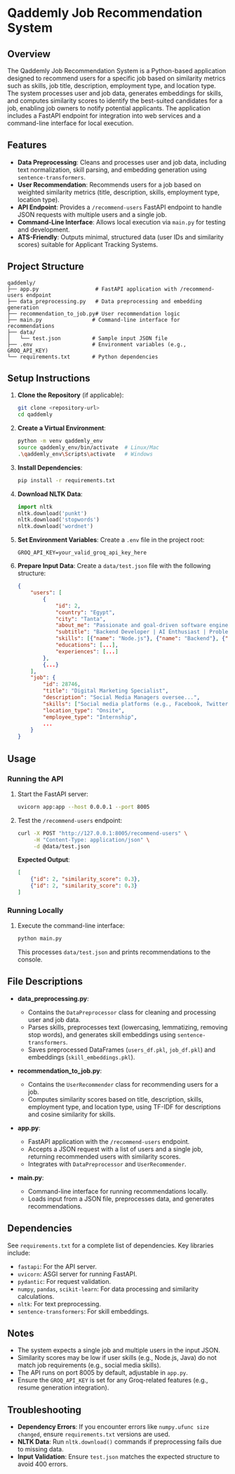 # Qaddemly Job Recommendation System

## Overview
The Qaddemly Job Recommendation System is a Python-based application designed to recommend users for a specific job based on similarity metrics such as skills, job title, description, employment type, and location type. The system processes user and job data, generates embeddings for skills, and computes similarity scores to identify the best-suited candidates for a job, enabling job owners to notify potential applicants. The application includes a FastAPI endpoint for integration into web services and a command-line interface for local execution.

## Features
- **Data Preprocessing**: Cleans and processes user and job data, including text normalization, skill parsing, and embedding generation using `sentence-transformers`.
- **User Recommendation**: Recommends users for a job based on weighted similarity metrics (title, description, skills, employment type, location type).
- **API Endpoint**: Provides a `/recommend-users` FastAPI endpoint to handle JSON requests with multiple users and a single job.
- **Command-Line Interface**: Allows local execution via `main.py` for testing and development.
- **ATS-Friendly**: Outputs minimal, structured data (user IDs and similarity scores) suitable for Applicant Tracking Systems.

## Project Structure
```
qaddemly/
├── app.py                  # FastAPI application with /recommend-users endpoint
├── data_preprocessing.py   # Data preprocessing and embedding generation
├── recommendation_to_job.py# User recommendation logic
├── main.py                # Command-line interface for recommendations
├── data/
│   └── test.json          # Sample input JSON file
├── .env                   # Environment variables (e.g., GROQ_API_KEY)
└── requirements.txt       # Python dependencies
```

## Setup Instructions
1. **Clone the Repository** (if applicable):
   ```bash
   git clone <repository-url>
   cd qaddemly
   ```

2. **Create a Virtual Environment**:
   ```bash
   python -m venv qaddemly_env
   source qaddemly_env/bin/activate  # Linux/Mac
   .\qaddemly_env\Scripts\activate   # Windows
   ```

3. **Install Dependencies**:
   ```bash
   pip install -r requirements.txt
   ```

4. **Download NLTK Data**:
   ```python
   import nltk
   nltk.download('punkt')
   nltk.download('stopwords')
   nltk.download('wordnet')
   ```

5. **Set Environment Variables**:
   Create a `.env` file in the project root:
   ```
   GROQ_API_KEY=your_valid_groq_api_key_here
   ```

6. **Prepare Input Data**:
   Create a `data/test.json` file with the following structure:
   ```json
   {
       "users": [
           {
               "id": 2,
               "country": "Egypt",
               "city": "Tanta",
               "about_me": "Passionate and goal-driven software engineer...",
               "subtitle": "Backend Developer | AI Enthusiast | Problem Solver",
               "skills": [{"name": "Node.js"}, {"name": "Backend"}, {"name": "postgres"}, {"name": "java"}, {"name": "software engineer"}, {"name": "TypeScript"}, {"name": "Spring boot"}],
               "educations": [...],
               "experiences": [...]
           },
           {...}
       ],
       "job": {
           "id": 28746,
           "title": "Digital Marketing Specialist",
           "description": "Social Media Managers oversee...",
           "skills": ["Social media platforms (e.g., Facebook, Twitter, Instagram)", ...],
           "location_type": "Onsite",
           "employee_type": "Internship",
           ...
       }
   }
   ```

## Usage
### Running the API
1. Start the FastAPI server:
   ```bash
   uvicorn app:app --host 0.0.0.1 --port 8005
   ```
2. Test the `/recommend-users` endpoint:
   ```bash
   curl -X POST "http://127.0.0.1:8005/recommend-users" \
        -H "Content-Type: application/json" \
        -d @data/test.json
   ```
   **Expected Output**:
   ```json
   [
       {"id": 2, "similarity_score": 0.3},
       {"id": 2, "similarity_score": 0.3}
   ]
   ```

### Running Locally
1. Execute the command-line interface:
   ```bash
   python main.py
   ```
   This processes `data/test.json` and prints recommendations to the console.

## File Descriptions
- **data_preprocessing.py**:
  - Contains the `DataPreprocessor` class for cleaning and processing user and job data.
  - Parses skills, preprocesses text (lowercasing, lemmatizing, removing stop words), and generates skill embeddings using `sentence-transformers`.
  - Saves preprocessed DataFrames (`users_df.pkl`, `job_df.pkl`) and embeddings (`skill_embeddings.pkl`).

- **recommendation_to_job.py**:
  - Contains the `UserRecommender` class for recommending users for a job.
  - Computes similarity scores based on title, description, skills, employment type, and location type, using TF-IDF for descriptions and cosine similarity for skills.

- **app.py**:
  - FastAPI application with the `/recommend-users` endpoint.
  - Accepts a JSON request with a list of users and a single job, returning recommended users with similarity scores.
  - Integrates with `DataPreprocessor` and `UserRecommender`.

- **main.py**:
  - Command-line interface for running recommendations locally.
  - Loads input from a JSON file, preprocesses data, and generates recommendations.

## Dependencies
See `requirements.txt` for a complete list of dependencies. Key libraries include:
- `fastapi`: For the API server.
- `uvicorn`: ASGI server for running FastAPI.
- `pydantic`: For request validation.
- `numpy`, `pandas`, `scikit-learn`: For data processing and similarity calculations.
- `nltk`: For text preprocessing.
- `sentence-transformers`: For skill embeddings.

## Notes
- The system expects a single job and multiple users in the input JSON.
- Similarity scores may be low if user skills (e.g., Node.js, Java) do not match job requirements (e.g., social media skills).
- The API runs on port 8005 by default, adjustable in `app.py`.
- Ensure the `GROQ_API_KEY` is set for any Groq-related features (e.g., resume generation integration).

## Troubleshooting
- **Dependency Errors**: If you encounter errors like `numpy.ufunc size changed`, ensure `requirements.txt` versions are used.
- **NLTK Data**: Run `nltk.download()` commands if preprocessing fails due to missing data.
- **Input Validation**: Ensure `test.json` matches the expected structure to avoid 400 errors.